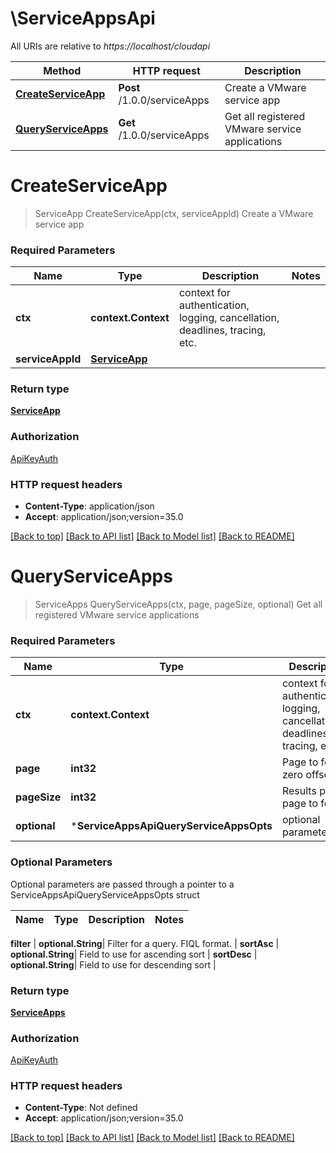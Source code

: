 # \ServiceAppsApi

All URIs are relative to *https://localhost/cloudapi*

Method | HTTP request | Description
------------- | ------------- | -------------
[**CreateServiceApp**](ServiceAppsApi.md#CreateServiceApp) | **Post** /1.0.0/serviceApps | Create a VMware service app
[**QueryServiceApps**](ServiceAppsApi.md#QueryServiceApps) | **Get** /1.0.0/serviceApps | Get all registered VMware service applications


# **CreateServiceApp**
> ServiceApp CreateServiceApp(ctx, serviceAppId)
Create a VMware service app

### Required Parameters

Name | Type | Description  | Notes
------------- | ------------- | ------------- | -------------
 **ctx** | **context.Context** | context for authentication, logging, cancellation, deadlines, tracing, etc.
  **serviceAppId** | [**ServiceApp**](ServiceApp.md)|  | 

### Return type

[**ServiceApp**](ServiceApp.md)

### Authorization

[ApiKeyAuth](../README.md#ApiKeyAuth)

### HTTP request headers

 - **Content-Type**: application/json
 - **Accept**: application/json;version=35.0

[[Back to top]](#) [[Back to API list]](../README.md#documentation-for-api-endpoints) [[Back to Model list]](../README.md#documentation-for-models) [[Back to README]](../README.md)

# **QueryServiceApps**
> ServiceApps QueryServiceApps(ctx, page, pageSize, optional)
Get all registered VMware service applications

### Required Parameters

Name | Type | Description  | Notes
------------- | ------------- | ------------- | -------------
 **ctx** | **context.Context** | context for authentication, logging, cancellation, deadlines, tracing, etc.
  **page** | **int32**| Page to fetch, zero offset. | [default to 1]
  **pageSize** | **int32**| Results per page to fetch. | [default to 25]
 **optional** | ***ServiceAppsApiQueryServiceAppsOpts** | optional parameters | nil if no parameters

### Optional Parameters
Optional parameters are passed through a pointer to a ServiceAppsApiQueryServiceAppsOpts struct

Name | Type | Description  | Notes
------------- | ------------- | ------------- | -------------


 **filter** | **optional.String**| Filter for a query.  FIQL format. | 
 **sortAsc** | **optional.String**| Field to use for ascending sort | 
 **sortDesc** | **optional.String**| Field to use for descending sort | 

### Return type

[**ServiceApps**](ServiceApps.md)

### Authorization

[ApiKeyAuth](../README.md#ApiKeyAuth)

### HTTP request headers

 - **Content-Type**: Not defined
 - **Accept**: application/json;version=35.0

[[Back to top]](#) [[Back to API list]](../README.md#documentation-for-api-endpoints) [[Back to Model list]](../README.md#documentation-for-models) [[Back to README]](../README.md)


